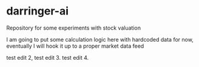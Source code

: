 # darringer-ai
Repository for some experiments with stock valuation

I am going to put some calculation logic here with hardcoded data for now, eventually I will hook it up to a proper market data feed

test edit 2, test edit 3. test edit 4.



